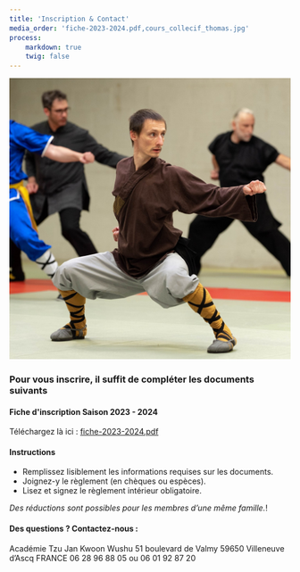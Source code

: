 ```yaml
---
title: 'Inscription & Contact'
media_order: 'fiche-2023-2024.pdf,cours_collecif_thomas.jpg'
process:
    markdown: true
    twig: false
---
```


![cours_collecif_thomas](cours_collecif_thomas.jpg?cropResize=450,450&classes=float-right)

### Pour vous inscrire, il suffit de compléter les documents suivants

#### Fiche d'inscription Saison 2023 - 2024

Téléchargez là ici : [fiche-2023-2024.pdf](fiche-2023-2024.pdf)

#### Instructions

* Remplissez lisiblement les informations requises sur les documents.
* Joignez-y le règlement (en chèques ou espèces).
* Lisez et signez le règlement intérieur obligatoire.

_Des réductions sont possibles pour les membres d’une même famille._!

#### Des questions ? Contactez-nous :

Académie Tzu Jan Kwoon Wushu
51 boulevard de Valmy
59650 Villeneuve d’Ascq
FRANCE
06 28 96 88 05 ou 06 01 92 87 20
